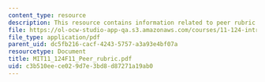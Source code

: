 ```yaml
---
content_type: resource
description: This resource contains information related to peer rubric for math games.
file: https://ol-ocw-studio-app-qa.s3.amazonaws.com/courses/11-124-introduction-to-education-looking-forward-and-looking-back-on-education-fall-2011/c3b510eece029d7e3bd8d87271a19ab0_MIT11_124F11_Peer_rubric.pdf
file_type: application/pdf
parent_uid: dc5fb216-cacf-4243-5757-a3a93e4bf07a
resourcetype: Document
title: MIT11_124F11_Peer_rubric.pdf
uid: c3b510ee-ce02-9d7e-3bd8-d87271a19ab0
---
```

